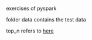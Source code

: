 exercises of pyspark

folder data contains the test data

top_n refers to [here](https://stackoverflow.com/a/34293270/8025086)